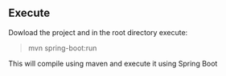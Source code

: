 ## Execute

Dowload the project and in the root directory execute:
> mvn spring-boot:run

This will compile using maven and execute it using Spring Boot
